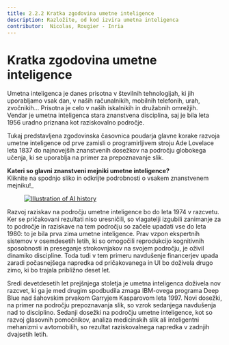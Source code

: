 ```yaml
---
title: 2.2.2 Kratka zgodovina umetne inteligence
description: Razložite, od kod izvira umetna inteligenca
contributor:  Nicolas, Rougier - Inria
---
```


# Kratka zgodovina umetne inteligence
Umetna inteligenca je danes prisotna v številnih tehnologijah, ki jih uporabljamo vsak dan, v naših računalnikih, mobilnih telefonih, urah, zvočnikih... Prisotna je celo v naših iskalnikih in družabnih omrežjih.  
Vendar je umetna inteligenca stara znanstvena disciplina, saj je bila leta 1956 uradno priznana kot raziskovalno področje.

Tukaj predstavljena zgodovinska časovnica poudarja glavne korake razvoja umetne inteligence od prve zamisli o programirljivem stroju Ade Lovelace leta 1837 do najnovejših znanstvenih dosežkov na področju globokega učenja, ki se uporablja na primer za prepoznavanje slik.

**Kateri so glavni znanstveni mejniki umetne inteligence?**  
Kliknite na spodnjo sliko in odkrijte podrobnosti o vsakem znanstvenem mejniku!_

<a href="2-2-2-Discover-AI-history-SI/AI-history-SI.html" target="_blank">
<figure>
  <img src="Images/AI-historical-timeline-SL.png" alt="Illustration of AI history"/>
</figure></a>


Razvoj raziskav na področju umetne inteligence bo do leta 1974 v razcvetu.
Ker se pričakovani rezultati niso uresničili, so vlagatelji izgubili zanimanje za to področje in raziskave na tem področju so začele upadati vse do leta 1980: to je bila prva zima umetne inteligence. Prav vzpon ekspertnih sistemov v osemdesetih letih, ki so omogočili reprodukcijo kognitivnih sposobnosti in preseganje strokovnjakov na svojem področju, je oživil dinamiko discipline. Toda tudi v tem primeru navdušenje financerjev upada zaradi počasnejšega napredka od pričakovanega in UI bo doživela drugo zimo, ki bo trajala približno deset let.

Sredi devetdesetih let prejšnjega stoletja je umetna inteligenca doživela nov razcvet, ki ga je med drugim spodbudila zmaga IBM-ovega programa Deep Blue nad šahovskim prvakom Garryjem Kasparovom leta 1997. Novi dosežki, na primer na področju prepoznavanja slik, so vzrok sedanjega navdušenja nad to disciplino. Sedanji dosežki na področju umetne inteligence, kot so razvoj glasovnih pomočnikov, analiza medicinskih slik ali inteligentni mehanizmi v avtomobilih, so rezultat raziskovalnega napredka v zadnjih dvajsetih letih.        
